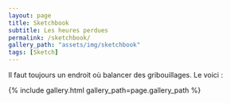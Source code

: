 ```yaml
---
layout: page
title: Sketchbook
subtitle: Les heures perdues
permalink: /sketchbook/
gallery_path: "assets/img/sketchbook"
tags: [Sketch]
---
```


Il faut toujours un endroit où balancer des gribouillages. 
Le voici :


{% include gallery.html gallery_path=page.gallery_path %}